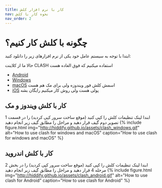 ```yaml
---
title: کار با نرم افزار کلش
nav: نحوه کار با کلش
nav_order: 2
---
```




# چگونه با کلش کار کنیم؟
ابتدا با توجه به سیستم عامل خود یکی از نرم افزارهای زیر را دانلود کنید:

حالا ما از کلاینت CLASH استفاده میکنیم که فوق العاده هست

- [Android](https://github.com/Kr328/ClashForAndroid)
- [Windows](https://github.com/Fndroid/clash_for_windows_pkg/releases/download/0.20.4/Clash.for.Windows.Setup.0.20.4.exe)
- [macOS](https://github.com/Fndroid/clash_for_windows_pkg/releases/download/0.20.4/Clash.for.Windows-0.20.4.dmg) اسمش کلش فور ویندوزه ولی برای مک هم هست
- [iOS](https://apps.apple.com/app/stash/id1596063349?platform=iphone) پولی هست ولی روش کار میکنیم رایگان بشه


## کار با کلش ویندوز و مک
ابندا لینک تنظیمات کلش را کپی کنید (موقع ساخت سرور کپی کردید) را در قسمت 1 تصویر دوم گیف قرار دهید و مراحل را مطابق گیف زیر انجام دهید
{% include figure.html img="http://hiddify.github.io/assets/clash_windows.gif" alt="How to use clash for windows and macOS" caption="How to use clash for windows and macOS" %}


## کار با کلش اندروید
ابندا لینک تنظیمات کلش را کپی کنید (موقع ساخت سرور کپی کردید) را در بخش 2 مرحله 4 قرار دهید و مراحل را مطابق گیف زیر انجام دهید
{% include figure.html img="http://hiddify.github.io/assets/clash_android.gif" alt="How to use clash for Android" caption="How to use clash for Android" %}
